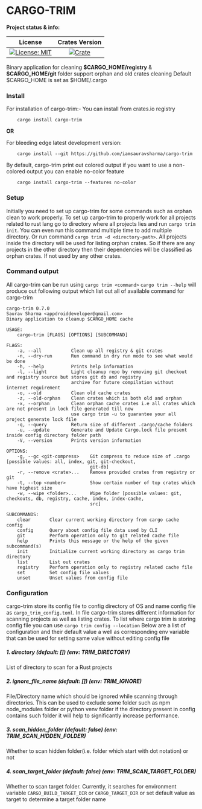 # CARGO-TRIM

**Project status & info:**

| License | Crates Version |
| :-----: | :------------: |
| [![License: MIT][license_badge]][license_link] | [![Crate][cratesio_badge]][cratesio_link] |

Binary application for cleaning __\$CARGO_HOME/registry__  & __\$CARGO_HOME/git__ folder support orphan and old crates cleaning
Default \$CARGO_HOME is set as \$HOME/.cargo

### Install

For installation of cargo-trim:-
You can install from crates.io registry
```
    cargo install cargo-trim
```
__OR__

For bleeding edge latest development version:
```
    cargo install --git https://github.com/iamsauravsharma/cargo-trim
```

By default, cargo-trim print out colored output if you want to use a non-colored output you can enable no-color feature
```
    cargo install cargo-trim --features no-color
```

### Setup
Initially you need to set up cargo-trim for some commands such as orphan clean to work properly.
To set up cargo-trim to properly work for all projects related to rust lang go to directory where all projects lies and run
`cargo trim init`. You can even run this command multiple time to add multiple directory.
Or run command `cargo trim -d <directory-path>`. All projects inside the directory will be used for listing orphan crates. So
if there are any projects in the other directory then their dependencies will be classified as orphan crates. If not used by any
other crates.

### Command output
All cargo-trim can be run using `cargo trim <command>`
`cargo trim --help` will produce out following output which list out all of available command for cargo-trim
```
cargo-trim 0.7.0
Saurav Sharma <appdroiddeveloper@gmail.com>
Binary application to cleanup $CARGO_HOME cache

USAGE:
    cargo-trim [FLAGS] [OPTIONS] [SUBCOMMAND]

FLAGS:
    -a, --all           Clean up all registry & git crates
    -n, --dry-run       Run command in dry run mode to see what would be done
    -h, --help          Prints help information
    -l, --light         Light cleanup repo by removing git checkout and registry source but stores git db and registry
                        archive for future compilation without internet requirement
    -o, --old           Clean old cache crates
    -z, --old-orphan    Clean crates which is both old and orphan
    -x, --orphan        Clean orphan cache crates i.e all crates which are not present in lock file generated till now
                        use cargo trim -u to guarantee your all project generate lock file
    -q, --query         Return size of different .cargo/cache folders
    -u, --update        Generate and Update Cargo.lock file present inside config directory folder path
    -V, --version       Prints version information

OPTIONS:
    -g, --gc <git-compress>    Git compress to reduce size of .cargo [possible values: all, index, git, git-checkout,
                               git-db]
    -r, --remove <crate>...    Remove provided crates from registry or git
    -t, --top <number>         Show certain number of top crates which have highest size
    -w, --wipe <folder>...     Wipe folder [possible values: git, checkouts, db, registry, cache, index, index-cache,
                               src]

SUBCOMMANDS:
    clear       Clear current working directory from cargo cache config
    config      Query about config file data used by CLI
    git         Perform operation only to git related cache file
    help        Prints this message or the help of the given subcommand(s)
    init        Initialize current working directory as cargo trim directory
    list        List out crates
    registry    Perform operation only to registry related cache file
    set         Set config file values
    unset       Unset values from config file
```

### Configuration
cargo-trim store its config file to config directory of OS and name config file as `cargo_trim_config.toml`.
In file cargo-trim stores different information for scanning projects as well as listing crates.
To list where cargo trim is storing config file you can use `cargo trim config --location`
Below are a list of configuration and their default value a well as corresponding env variable that can be used for setting
same value without editing config file

##### 1. directory (default: []) (env: TRIM_DIRECTORY)
List of directory to scan for a Rust projects

##### 2. __ignore_file_name__ (default: []) (env: TRIM_IGNORE)
File/Directory name which should be ignored while scanning through directories. This can be used to exclude some folder
such as npm node_modules folder or python venv folder if the directory present in config contains such folder it will help
to significantly increase performance.

##### 3. __scan_hidden_folder__ (default: false) (env: TRIM_SCAN_HIDDEN_FOLDER)
Whether to scan hidden folder(i.e. folder which start with dot notation) or not

##### 4. __scan_target_folder__ (default: false) (env: TRIM_SCAN_TARGET_FOLDER)
Whether to scan target folder. Currently, it searches for environment variable `CARGO_BUILD_TARGET_DIR` or `CARGO_TARGET_DIR`
or set default value as target to determine a target folder name

[license_badge]: https://img.shields.io/github/license/iamsauravsharma/cargo-trim.svg?style=for-the-badge
[license_link]: LICENSE

[cratesio_badge]: https://img.shields.io/crates/v/cargo-trim.svg?style=for-the-badge
[cratesio_link]: https://crates.io/crates/cargo-trim
